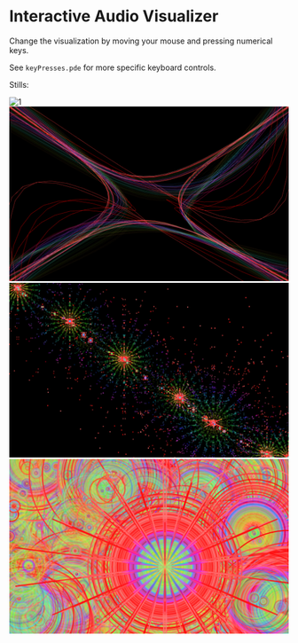 # Interactive Audio Visualizer #

Change the visualization by moving your mouse and pressing numerical keys.

See `keyPresses.pde` for more specific keyboard controls.

Stills:

![1](./screenshots/1.png)
![2](./screenshots/2.png)
![3](./screenshots/4.png)
![4](./screenshots/3.png)
